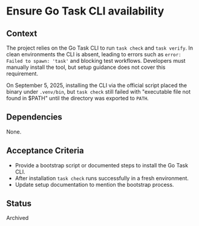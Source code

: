 # Ensure Go Task CLI availability

## Context
The project relies on the Go Task CLI to run `task check` and `task verify`. In
clean environments the CLI is absent, leading to errors such as `error: Failed
to spawn: 'task'` and blocking test workflows. Developers must manually install
the tool, but setup guidance does not cover this requirement.

On September 5, 2025, installing the CLI via the official script placed the
binary under `.venv/bin`, but `task check` still failed with "executable file
not found in $PATH" until the directory was exported to `PATH`.

## Dependencies
None.

## Acceptance Criteria
- Provide a bootstrap script or documented steps to install the Go Task CLI.
- After installation `task check` runs successfully in a fresh environment.
- Update setup documentation to mention the bootstrap process.

## Status
Archived
